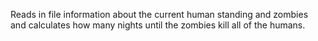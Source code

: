 Reads in file information about the current human standing and zombies and calculates how many nights until the zombies kill all of the humans. 